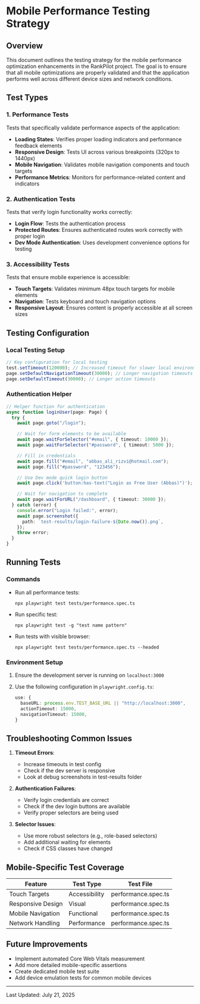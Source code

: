 # Mobile Performance Testing Strategy

## Overview

This document outlines the testing strategy for the mobile performance optimization enhancements in the RankPilot project. The goal is to ensure that all mobile optimizations are properly validated and that the application performs well across different device sizes and network conditions.

## Test Types

### 1. Performance Tests

Tests that specifically validate performance aspects of the application:

- **Loading States**: Verifies proper loading indicators and performance feedback elements
- **Responsive Design**: Tests UI across various breakpoints (320px to 1440px)
- **Mobile Navigation**: Validates mobile navigation components and touch targets
- **Performance Metrics**: Monitors for performance-related content and indicators

### 2. Authentication Tests

Tests that verify login functionality works correctly:

- **Login Flow**: Tests the authentication process
- **Protected Routes**: Ensures authenticated routes work correctly with proper login
- **Dev Mode Authentication**: Uses development convenience options for testing

### 3. Accessibility Tests

Tests that ensure mobile experience is accessible:

- **Touch Targets**: Validates minimum 48px touch targets for mobile elements
- **Navigation**: Tests keyboard and touch navigation options
- **Responsive Layout**: Ensures content is properly accessible at all screen sizes

## Testing Configuration

### Local Testing Setup

```typescript
// Key configuration for local testing
test.setTimeout(120000); // Increased timeout for slower local environments
page.setDefaultNavigationTimeout(30000); // Longer navigation timeouts
page.setDefaultTimeout(30000); // Longer action timeouts
```

### Authentication Helper

```typescript
// Helper function for authentication
async function loginUser(page: Page) {
  try {
    await page.goto("/login");

    // Wait for form elements to be available
    await page.waitForSelector("#email", { timeout: 10000 });
    await page.waitForSelector("#password", { timeout: 5000 });

    // Fill in credentials
    await page.fill("#email", "abbas_ali_rizvi@hotmail.com");
    await page.fill("#password", "123456");

    // Use Dev mode quick login button
    await page.click('button:has-text("Login as Free User (Abbas)")');

    // Wait for navigation to complete
    await page.waitForURL("/dashboard", { timeout: 30000 });
  } catch (error) {
    console.error("Login failed:", error);
    await page.screenshot({
      path: `test-results/login-failure-${Date.now()}.png`,
    });
    throw error;
  }
}
```

## Running Tests

### Commands

- Run all performance tests:

  ```
  npx playwright test tests/performance.spec.ts
  ```

- Run specific test:

  ```
  npx playwright test -g "test name pattern"
  ```

- Run tests with visible browser:

  ```
  npx playwright test tests/performance.spec.ts --headed
  ```

### Environment Setup

1. Ensure the development server is running on `localhost:3000`
2. Use the following configuration in `playwright.config.ts`:

   ```typescript
   use: {
     baseURL: process.env.TEST_BASE_URL || "http://localhost:3000",
     actionTimeout: 15000,
     navigationTimeout: 15000,
   }
   ```

## Troubleshooting Common Issues

1. **Timeout Errors**:
   - Increase timeouts in test config
   - Check if the dev server is responsive
   - Look at debug screenshots in test-results folder

2. **Authentication Failures**:
   - Verify login credentials are correct
   - Check if the dev login buttons are available
   - Verify proper selectors are being used

3. **Selector Issues**:
   - Use more robust selectors (e.g., role-based selectors)
   - Add additional waiting for elements
   - Check if CSS classes have changed

## Mobile-Specific Test Coverage

| Feature           | Test Type     | Test File           |
| ----------------- | ------------- | ------------------- |
| Touch Targets     | Accessibility | performance.spec.ts |
| Responsive Design | Visual        | performance.spec.ts |
| Mobile Navigation | Functional    | performance.spec.ts |
| Network Handling  | Performance   | performance.spec.ts |

## Future Improvements

- Implement automated Core Web Vitals measurement
- Add more detailed mobile-specific assertions
- Create dedicated mobile test suite
- Add device emulation tests for common mobile devices

---

Last Updated: July 21, 2025
